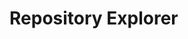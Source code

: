 # Repository Explorer

<div id="app">
  <package-explorer></package-explorer>
</div>

<script>
const { createApp, ref, computed, watchEffect } = Vue;

const PackageExplorer = {
  setup() {
    const packages = ref(null);
    const individuals = ref(null);
    const selectedEntityType = ref('packages');
    const searchQuery = ref('');
    const selectedPackage = ref(null);
    const archiveType = ref('community-archive');
    const mapInstance = ref(null);
    const markers = ref([]);

    const packageTitles = computed(() => {
      if (!packages.value) {
        return [];
      }

      return packages.value.map(pac => pac.packageTitle.toLowerCase());
    });

    const filteredPackages = computed(() => {
      if (!packageTitles.value) {
        return [];
      }

      if (!searchQuery.value) {
        return packages.value;
      }

      const lowercaseQuery = searchQuery.value.toLowerCase();
      const matchingPackageTitles = packageTitles.value.filter(title =>
        title.includes(lowercaseQuery)
      );

      return packages.value.filter(pac =>
        matchingPackageTitles.includes(pac.packageTitle.toLowerCase())
      );
    });

    const showPackageDetails = (package) => {
      selectedPackage.value = package;
    };

    const loadData = async () => {
      try {
        let apiUrl = 'https://server.poseidon-adna.org/packages';
        apiUrl += ('?archive=' + archiveType.value);
        const response_pacs = await fetch(apiUrl);
        const response_pacs_json = await response_pacs.json();
        packages.value = response_pacs_json.serverResponse.packageInfo;
      } catch (error) {
        console.error(error);
      }
    };

    const loadMapData = async () => {
      try {
        if (!mapInstance.value) { return; }
        markers.value.forEach(marker => marker.remove());
        markers.value = [];

        let apiUrl = 'https://server.poseidon-adna.org/individuals?additionalJannoColumns=Latitude,Longitude';
        apiUrl += ('&archive=' + archiveType.value);
        const response_inds = await fetch(apiUrl);
        const response_inds_json = await response_inds.json();
        const individuals_all = response_inds_json.serverResponse.extIndInfo;

        const markerGroup = L.markerClusterGroup();
        individuals_all.forEach(ind => {
          const addCols = ind.additionalJannoColumns;
          const lat = addCols.filter(oneCol => oneCol[0] == "Latitude")[0][1];
          const lng = addCols.filter(oneCol => oneCol[0] == "Longitude")[0][1];

          if (packageTitles.value.includes(ind.packageTitle.toLowerCase())) {
            const popupContent = `<b>Package:</b> ${ind.packageTitle}<br><b>Package Version:</b> ${ind.packageVersion}<br><b>Poseidon ID:</b> ${ind.poseidonID}`;
            const marker = L.marker([lat, lng]).bindPopup(popupContent);
            markerGroup.addLayer(marker);
            markers.value.push(marker);
          }
        });
        mapInstance.value.addLayer(markerGroup);
      } catch (error) {
        console.error(error);
      }
    };

    const showSelection = () => {
      loadData();
      loadMapData();
    };

    loadData();

    watchEffect(() => {
      loadMapData();
    });

    return {
      packages,
      selectedEntityType,
      searchQuery,
      selectedPackage,
      archiveType,
      mapInstance,
      filteredPackages,
      showPackageDetails,
      showSelection,
      loadMapData
    };
  },
  template: `
    <div>
      <div>
        <label for="archive_type">Archive type:</label>
        <select id="archive_type" v-model="archiveType">
          <option value="community-archive">Poseidon Community Archive</option>
          <option value="aadr-archive">Poseidon AADR Archive</option>
        </select>
      </div>

      <div></div> <!-- Empty div for spacing -->

      <button @click="showSelection">Show Selection</button>

      <div v-if="packages && selectedEntityType === 'packages'">

        <map-view></map-view>

        <div>
          <p>loaded {{ filteredPackages.length }} packages</p>
          <input type="text" v-model="searchQuery" placeholder="Search Title" />
          <table class="table-view">
            <thead>
              <tr>
                <th style="background-color: black; color: white;">Title</th>
                <th style="background-color: black; color: white;">Package Information</th>
              </tr>
            </thead>
            <tbody>
              <tr v-for="pac in filteredPackages" :key="pac.packageTitle" @click="showPackageDetails(pac)">
                <td>{{ pac.packageTitle }}</td>
                <td>
                  <b>Description:</b> {{ pac.description }}<br>
                  <b>Version:</b> {{ pac.packageVersion }}<br>
                  <b>Last Modified:</b> {{ pac.lastModified }}<br>
                  <b>Poseidon Version:</b> {{ pac.poseidonVersion }}<br>
                  <b>Nr of Individuals:</b> {{ pac.nrIndividuals }}<br>
                  <b>Download genotype data:</b> <a :href="'https://server.poseidon-adna.org/zip_file/' + pac.packageTitle">{{ 'https://server.poseidon-adna.org/zip_file/' + pac.packageTitle }}</a>
                </td>
              </tr>
            </tbody>
          </table>
        </div>
      </div>
    </div>
  `,
};

const MapView = {
  template: `
    <div>
      <div id="map" style="height: 400px;"></div>
    </div>
  `,
  mounted() {
    const map = L.map('map').setView([30, 10], 2);
    L.tileLayer('https://{s}.tile.openstreetmap.org/{z}/{x}/{y}.png', { noWrap: true }).addTo(map);
    this.$parent.mapInstance = map;
    this.$parent.loadMapData();
  },
};

const app = createApp(PackageExplorer);
app.component('map-view', MapView);
app.mount('#app');

</script>

<style>
  /* Styles for table view */
  .table-view {
    width: 100%;
    border-collapse: collapse;
  }

  .table-view th,
  .table-view td {
    padding: 8px;
    border: 1px solid #ddd;
    text-align: left;
  }

  /* Common styles */
  label {
    margin-right: 10px;
  }
</style>

